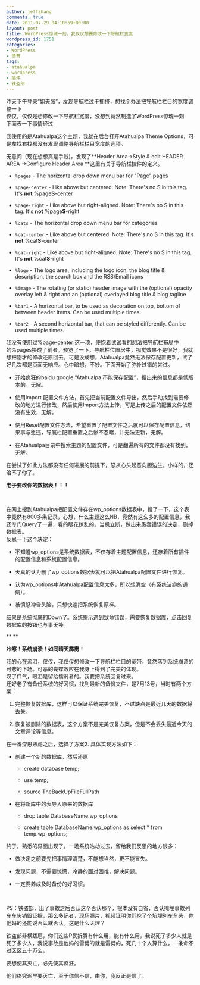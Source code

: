 ```yaml
---
author: jeffzhang
comments: true
date: 2011-07-29 04:10:59+00:00
layout: post
title: WordPress惊魂一刻，我仅仅想要修改一下导航栏宽度
wordpress_id: 1751
categories:
- WordPress
- 愤青
tags:
- atahualpa
- wordpress
- 插件
- 铁盗部
---
```


昨天下午登录“姐夫张”，发现导航栏过于拥挤，想找个办法把导航栏栏目的宽度调整一下  
仅仅，仅仅是想修改一下导航栏宽度，没想到竟然制造了WordPress惊魂一刻  
下面表一下事情经过

我使用的是Atahualpa这个主题，我就在后台打开Atahualpa Theme Options，可是左找右找都没有发现调整导航栏栏目宽度的选项。

无意间（现在想想真是手贱)，发现了**Header Area->Style & edit HEADER AREA ->Configure Header Area **这里有关于导航栏控件的定义。 
  * `%pages` - The horizontal drop down menu bar for "Page" pages 


  * `%page-center` - Like above but centered. Note: There's no S in this tag. It's **not** %page**S**-center 


  * `%page-right` - Like above but right-aligned. Note: There's no S in this tag. It's **not** %page**S**-right 


  * `%cats` - The horizontal drop down menu bar for categories 


  * `%cat-center` - Like above but centered. Note: There's no S in this tag. It's **not** %cat**S**-center 


  * `%cat-right` - Like above but right-aligned. Note: There's no S in this tag. It's **not** %cat**S**-right 


  * `%logo` - The logo area, including the logo icon, the blog title & description, the search box and the RSS/Email icons 


  * `%image` - The rotating (or static) header image with the (optional) opacity overlay left & right and an (optional) overlayed blog title & blog tagline 


  * `%bar1` - A horizontal bar, to be used as decoration on top, bottom of between header items. Can be used multiple times. 


  * `%bar2` - A second horizontal bar, that can be styled differently. Can be used multiple times.

我没有使用过%page-center 这一项，便抱着试试看的想法把导航栏布局中的%pages换成了前者。预览了一下，导航栏位置居中，视觉效果不是很好，我就想把刚才的修改还原回去。可是没成想，Atahualpa竟然无法保存配置更新，试了好几次都是页面无响应。心中暗想，不妙。下面开始了弥补过错的尝试。
  * 开始疯狂的baidu google “Atahualpa 不能保存配置”，搜出来的信息都是低版本的。无解。


  * 使用Import 配置文件方法，首先把当前配置文件导出，然后手动找到需要修改的地方进行修改，然后使用Import方法上传，可是上传之后的配置文件依然没有生效，无解。


  * 使用Reset配置文件方法，希望重置了配置文件之后就可以保存配置信息，结果事与愿违，导航栏配置重置之后惨不忍睹，并无法更新，无解。


  * 在Atahualpa目录中搜索主题的配置文件，可是翻遍所有的文件都没有找到，无解。

在尝试了如此方法都没有任何进展的前提下，怒从心头起恶向胆边生，小样的，还治不了你了。

**老子要改你的数据表！！！**

 

在网上搜到Atahualpa把配置文件存在wp_options数据表中，搜了一下，这个表中竟然有800多条记录，心想，什么主题这么NB，竟然有这么多的配置信息，我还专门Query了一遍，看的眼花缭乱的。当机立断，做出来愚蠢错误的决定，删掉数据表。  
反思一下这个决定：
  * 不知道wp_options是系统数据表，不仅存着主题配置信息，还存着所有插件的配置信息和系统配置信息。


  * 天真的认为删了wp_options数据表就可以把Atahualpa配置文件进行恢复。


  * 认为wp_options中Atahualpa配置信息太多，所以想清空（有系统洁癖的通病）。


  * 被愤怒冲昏头脑，只想快速把系统恢复原样。

结果是系统彻底的Down了。系统提示遇到致命错误，需要恢复数据库，点击回复数据库的按钮也与事无补。

** **

**咔嚓！系统崩溃！如同晴天霹雳！**

我的心在流泪，仅仅，我仅仅想修改一下导航栏栏目的宽带，竟然落到系统崩溃的可悲的下场。可恶的蝴蝶效应在我身上得到了完美的体现。  
叹了口气，眼泪是留给懦弱者的。我要把系统回复过来。  
还好老子有备份系统的好习惯，找到最新的备份文件，是7月13号，当时有两个方案：
  1. 完整恢复数据库，这样可以保证系统完美恢复，不过缺点是最近几天的数据将丢失。


  2. 恢复被删除的数据表，这个方案不是完美恢复方案，但是不会丢失最近今天的文章评论等信息。

在一番深思熟虑之后，选择了方案2. 具体实现方法如下：
  * 创建一个新的数据库，然后还原 


    * create database temp;


    * use temp;


    * source TheBackUpFileFullPath


  * 在将新库中的表导入原来的数据库 


    * drop table DatabaseName.wp_options


    * create table DatabaseName.wp_options as select * from temp.wp_options;

终于，熟悉的界面出现了。一场系统浩劫过去，留给我们反思的地方很多：
  * 做决定之前要先把事情理清楚，不能想当然，更不能冒失。


  * 发现问题，不需要惊慌，冷静的面对困难，解决问题。


  * 一定要养成及时备份的好习惯。

 

PS：铁盗部，出了事故之后否认这个否认那个，根本没有自省，否认掩埋事故列车车头销毁证据，那么多记者，现场照片，视频证明你们挖了个坑埋列车车头，你他妈的还能说否认就否认。这是什么天理？

铁盗部非横跋扈，你们这些P民折腾有什么用，能有什么用，我说死了多少人就是死了多少人，我说事故是他妈的雷劈的就是雷劈的，死几十个人算什么，一条命不过区区五十万么。

要想使其灭亡，必先使其疯狂。

他们终究迟早要灭亡，至于你信不信，由你，我反正是信了。
